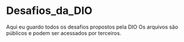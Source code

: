 # Desafios_da_DIO
Aqui eu guardo todos os desafios propostos pela DIO
Os arquivos são públicos e podem ser acessados por terceiros.

